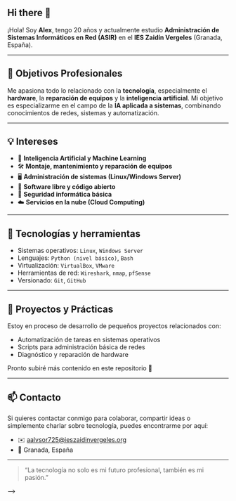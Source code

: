 ## Hi there 👋


¡Hola! Soy **Alex**, tengo 20 años y actualmente estudio **Administración de Sistemas Informáticos en Red (ASIR)** en el **IES Zaidín Vergeles** (Granada, España).

---

## 🎯 Objetivos Profesionales

Me apasiona todo lo relacionado con la **tecnología**, especialmente el **hardware**, la **reparación de equipos** y la **inteligencia artificial**. Mi objetivo es especializarme en el campo de la **IA aplicada a sistemas**, combinando conocimientos de redes, sistemas y automatización.

---

## 💡 Intereses

- 🧠 **Inteligencia Artificial y Machine Learning**
- 🛠️ **Montaje, mantenimiento y reparación de equipos**
- 🖥️ **Administración de sistemas (Linux/Windows Server)**
- 🐧 **Software libre y código abierto**
- 🔐 **Seguridad informática básica**
- ☁️ **Servicios en la nube (Cloud Computing)**

---

## 🧰 Tecnologías y herramientas

- Sistemas operativos: `Linux`, `Windows Server`
- Lenguajes: `Python (nivel básico)`, `Bash`
- Virtualización: `VirtualBox`, `VMware`
- Herramientas de red: `Wireshark`, `nmap`, `pfSense`
- Versionado: `Git`, `GitHub`

---

## 🚀 Proyectos y Prácticas

Estoy en proceso de desarrollo de pequeños proyectos relacionados con:
- Automatización de tareas en sistemas operativos
- Scripts para administración básica de redes
- Diagnóstico y reparación de hardware

Pronto subiré más contenido en este repositorio 👀

---

## 📫 Contacto

Si quieres contactar conmigo para colaborar, compartir ideas o simplemente charlar sobre tecnología, puedes encontrarme por aquí:

- ✉️ aalvsor725@ieszaidinvergeles.org
- 📍 Granada, España

---

> “La tecnología no solo es mi futuro profesional, también es mi pasión.”


-->

